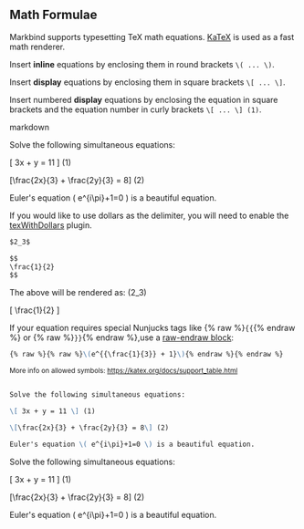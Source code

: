 ## Math Formulae
Markbind supports typesetting TeX math equations. [KaTeX](https://katex.org) is used as a fast math renderer.

Insert **inline** equations by enclosing them in round brackets `\( ... \)`.

Insert **display** equations by enclosing them in square brackets `\[ ... \]`.

Insert numbered **display** equations by enclosing the equation in square brackets and the equation number in curly brackets `\[ ... \] (1)`.

<include src="codeAndOutput.md" boilerplate >
<variable name="highlightStyle">markdown</variable>
<variable name="code">

Solve the following simultaneous equations:

\[ 3x + y = 11 \] (1)

\[\frac{2x}{3} + \frac{2y}{3} = 8\] (2)

Euler's equation \( e^{i\pi}+1=0 \) is a beautiful equation.

</variable>
</include>

<box type="info">

If you would like to use <tooltip content="$ ... $ or $$ ... $$">dollars</tooltip> as the delimiter, you will need to enable the [texWithDollars](../usingPlugins.md#plugin-texwithdollars) plugin. 

```markdown
$2_3$

$$
\frac{1}{2}
$$
```
The above will be rendered as:
\(2_3\)

\[ \frac{1}{2} \]

</box>

<box type="important">

If your equation requires special Nunjucks tags like {% raw %}`{{`{% endraw %} or {% raw %}`}}`{% endraw %},use a
[raw-endraw block](https://markbind.org/userGuide/tipsAndTricks.html#using-raw-endraw-to-display-content):

```markdown
{% raw %}{% raw %}\(e^{{\frac{1}{3}} + 1}\){% endraw %}{% endraw %}
```

</box>

<small>More info on allowed symbols: https://katex.org/docs/support_table.html</small>

<span id="short" class="d-none">

```markdown

Solve the following simultaneous equations:

\[ 3x + y = 11 \] (1)

\[\frac{2x}{3} + \frac{2y}{3} = 8\] (2)

Euler's equation \( e^{i\pi}+1=0 \) is a beautiful equation.

```
</span>
<span id="examples" class="d-none">

Solve the following simultaneous equations:

\[ 3x + y = 11 \] (1)

\[\frac{2x}{3} + \frac{2y}{3} = 8\] (2)

Euler's equation \( e^{i\pi}+1=0 \) is a beautiful equation.

</span>
